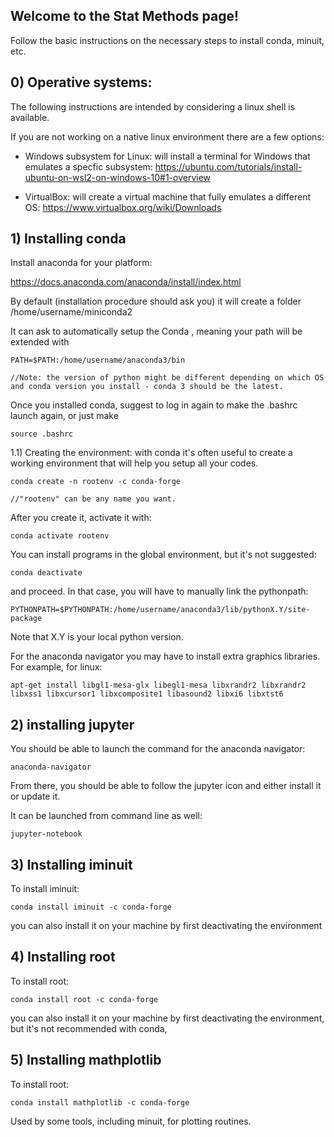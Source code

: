 ## Welcome to the Stat Methods page!

Follow the basic instructions on the necessary steps to install conda, minuit, etc. 

## 0) Operative systems:

The following instructions are intended by considering a linux shell is available. 

If you are not working on a native linux environment there are a few options:

- Windows subsystem for Linux: will install a terminal for Windows that emulates a specfic subsystem: https://ubuntu.com/tutorials/install-ubuntu-on-wsl2-on-windows-10#1-overview

- VirtualBox: will create a virtual machine that fully emulates a different OS: https://www.virtualbox.org/wiki/Downloads 

## 1) Installing conda

Install anaconda for your platform:

https://docs.anaconda.com/anaconda/install/index.html


By default (installation procedure should ask you) it will create a folder /home/username/miniconda2

It can ask to automatically setup the Conda , meaning your path will be extended with

    PATH=$PATH:/home/username/anaconda3/bin

    //Note: the version of python might be different depending on which OS and conda version you install - conda 3 should be the latest.

Once you installed conda, suggest to log in again to make the .bashrc launch again, or just make 

    source .bashrc

1.1) Creating the environment: with conda it's often useful to create a working environment that will help you setup all your codes. 

    conda create -n rootenv -c conda-forge

    //"rootenv" can be any name you want.

After you create it, activate it with:

    conda activate rootenv

You can install programs in the global environment, but it's not suggested:

    conda deactivate

and proceed. In that case, you will have to manually link the pythonpath:

    PYTHONPATH=$PYTHONPATH:/home/username/anaconda3/lib/pythonX.Y/site-package

Note that X.Y is your local python version.

For the anaconda navigator you may have to install extra graphics libraries. For example, for linux:

    apt-get install libgl1-mesa-glx libegl1-mesa libxrandr2 libxrandr2 libxss1 libxcursor1 libxcomposite1 libasound2 libxi6 libxtst6

## 2) installing jupyter

You should be able to launch the command for the anaconda navigator:

    anaconda-navigator

From there, you should be able to follow the jupyter icon and either install it or update it.

It can be launched from command line as well:

    jupyter-notebook

## 3) Installing iminuit

To install iminuit:

    conda install iminuit -c conda-forge

you can also install it on your machine by first deactivating the environment

## 4) Installing root

To install root:

    conda install root -c conda-forge

you can also install it on your machine by first deactivating the environment, but it's not recommended with conda,

## 5) Installing mathplotlib

To install root:

    conda install mathplotlib -c conda-forge

Used by some tools, including minuit, for plotting routines.

